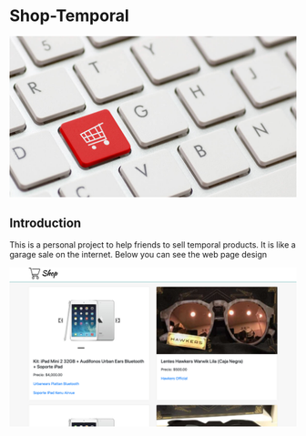 # Shop-Temporal

[![](img/shop.jpg)]()

## Introduction

This is a personal project to help friends to sell temporal products. It is like a garage sale on the internet. Below you can see the web page design

[![](img/1.png)]()